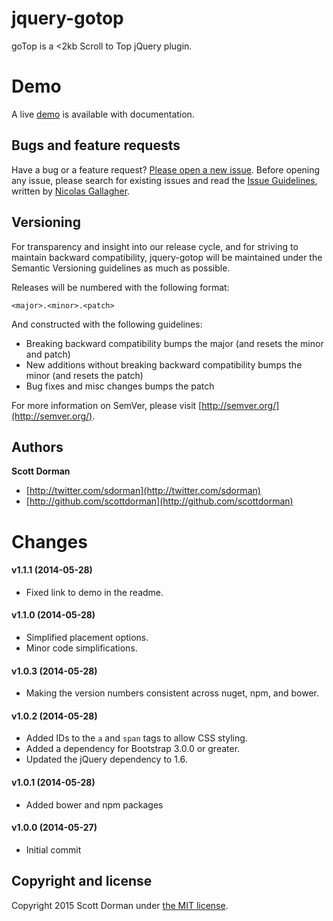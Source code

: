 jquery-gotop
=============

goTop is a &lt;2kb Scroll to Top jQuery plugin.

# Demo
A live [demo](http://scottdorman.github.io/jquery-gotop) is available with documentation.

## Bugs and feature requests

Have a bug or a feature request? [Please open a new issue](https://github.com/scottdorman/jquery-gotop/issues).
Before opening any issue, please search for existing issues and read the [Issue Guidelines](https://github.com/necolas/issue-guidelines), written by [Nicolas Gallagher](https://github.com/necolas/).


## Versioning

For transparency and insight into our release cycle, and for striving to maintain backward compatibility, jquery-gotop will be maintained under the Semantic Versioning guidelines as much as possible.

Releases will be numbered with the following format:

`<major>.<minor>.<patch>`

And constructed with the following guidelines:

* Breaking backward compatibility bumps the major (and resets the minor and patch)
* New additions without breaking backward compatibility bumps the minor (and resets the patch)
* Bug fixes and misc changes bumps the patch

For more information on SemVer, please visit [http://semver.org/](http://semver.org/).

## Authors

**Scott Dorman**

+ [http://twitter.com/sdorman](http://twitter.com/sdorman)
+ [http://github.com/scottdorman](http://github.com/scottdorman)

# Changes

#### v1.1.1 (2014-05-28)
* Fixed link to demo in the readme.

#### v1.1.0 (2014-05-28)
* Simplified placement options.
* Minor code simplifications.

#### v1.0.3 (2014-05-28)
* Making the version numbers consistent across nuget, npm, and bower.

#### v1.0.2 (2014-05-28)
* Added IDs to the `a` and `span` tags to allow CSS styling.
* Added a dependency for Bootstrap 3.0.0 or greater.
* Updated the jQuery dependency to 1.6.

#### v1.0.1 (2014-05-28)
* Added bower and npm packages

#### v1.0.0 (2014-05-27)
* Initial commit

## Copyright and license

Copyright 2015 Scott Dorman under [the MIT license](LICENSE).
